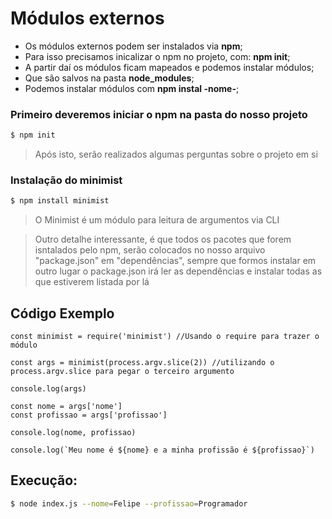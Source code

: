# Módulos externos
- Os módulos externos podem ser instalados via **npm**;
- Para isso precisamos inicalizar o npm no projeto, com: **npm init**;
- A partir daí os módulos ficam mapeados e podemos instalar módulos;
- Que são salvos na pasta **node_modules**;
- Podemos instalar módulos com **npm instal -nome-**;

### Primeiro deveremos iniciar o npm na pasta do nosso projeto
```bash
$ npm init
```
>Após isto, serão realizados algumas perguntas sobre o projeto em si

### Instalação do minimist
```bash
$ npm install minimist
```
> O Minimist é um módulo para leitura de argumentos via CLI

> Outro detalhe interessante, é que todos os pacotes que forem isntalados pelo npm, serão colocados no nosso arquivo "package.json" em "dependências", sempre que formos instalar em outro lugar o package.json irá ler as dependências e instalar todas as que estiverem listada por lá

## Código Exemplo
```JS
const minimist = require('minimist') //Usando o require para trazer o módulo

const args = minimist(process.argv.slice(2)) //utilizando o process.argv.slice para pegar o terceiro argumento

console.log(args)

const nome = args['nome']
const profissao = args['profissao']

console.log(nome, profissao)

console.log(`Meu nome é ${nome} e a minha profissão é ${profissao}`)
```

## Execução:
```bash
$ node index.js --nome=Felipe --profissao=Programador
```